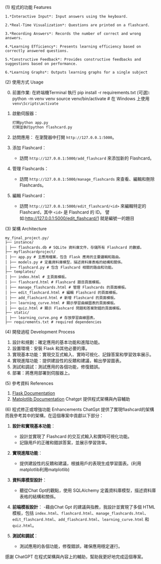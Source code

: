 (1) 程式的功能 Features
   
    1.*Interactive Input*: Input answers using the keyboard.
  
    2.*Real-Time Visualization*: Questions are printed on a flashcard.
  
    3.*Recording Answers*: Records the number of correct and wrong answers.
  
    4.*Learning Efficiency*: Presents learning efficiency based on correctly answered questions.
  
    5.*Constructive Feedback*: Provides constructive feedbacks and suggestions based on performance.
  
    6.*Learning Graphs*: Outputs learning graphs for a single subject 
  
(2) 使用方式 Usage

  0. 前置作業:
      在終端機Terminal 執行 pip install -r requirements.txt
      (可選):
      python -m venv venv 
      source venv/bin/activate  # 在 Windows 上使用 `venv\Scripts\activate`
  1. 啟動伺服器：
      ```bash
      打開python app.py
      打開並執行python flashcard.py
      ```
  2. 訪問應用：
      在瀏覽器中打開 `http://127.0.0.1:5000`。

  3. 添加 Flashcard：
      - 訪問 `http://127.0.0.1:5000/add_flashcard` 來添加新的 Flashcard。

  4. 管理 Flashcards：
      - 訪問 `http://127.0.0.1:5000/manage_flashcards` 來查看、編輯和刪除 Flashcards。

  5. 編輯 Flashcard：
      - 訪問 `http://127.0.0.1:5000/edit_flashcard/<id>` 來編輯特定的 Flashcard，其中 `<id>` 是 Flashcard 的 ID。
      譬如:http://127.0.0.1:5000/edit_flashcard/1 就是編號一的題目


(3) 架構 Architecture

    my_final_project.py/ 
    ├── instance/ 
    │ ├── flashcards.db # SQLite 資料庫文件，存儲所有 Flashcard 的數據。 
    ├── myflashcardproject/ 
    │ ├── app.py # 主應用檔案，包含 Flask 應用的主要邏輯和路由。 
    │ ├── models.py # 定義資料庫模型，描述資料庫表格的結構和關係。 
    │ ├── flashcard.py # 包含 Flashcard 相關的路由和功能。 
    ├── templates/ 
    │ ├── index.html # 主頁面模板。 
    │ ├── flashcard.html # Flashcard 題目頁面模板。 
    │ ├── manage_flashcards.html # 管理 Flashcards 的頁面模板。 
    │ ├── edit_flashcard.html # 編輯 Flashcard 的頁面模板。 
    │ ├── add_flashcard.html # 新增 Flashcard 的頁面模板。 
    │ ├── learning_curve.html # 顯示學習曲線圖表的頁面模板。 
    │ ├── quiz.html # 顯示 Flashcard 問題和答案對錯的頁面模板。 
    ├── static/
    │ ├── learning_curve.png # 存放學習曲線圖表。 
    ├── requirements.txt # required dependencies 
(4) 開發過程 Development Process

1. 設計和規劃：確定應用的基本功能和進階功能。
2. 設置環境：安裝 Flask 和其他必要的庫。
3. 實現基本功能：實現交互式輸入、實時可視化、記錄答案和學習效率展示。
4. 實現進階功能：提供建設性的反饋和建議，輸出學習圖表。
5. 測試和調試：測試應用的各個功能，修復錯誤。
6. 部署：將應用部署到伺服器上。

(5) 參考資料 References
1. [Flask Documentation](https://flask.palletsprojects.com/)
2. [Matplotlib Documentation](https://matplotlib.org/stable/contents.html)
Chatgpt 提供程式架構與內容輔助

(6) 程式修正或增強功能 Enhancements
ChatGpt 提供了實現flashcard的架構
而我參考其中的架構，在這個專案中貢獻以下部分：

1. **設計和實現基本功能**：
    - 設計並實現了 Flashcard 的交互式輸入和實時可視化功能。
    - 記錄用戶的正確和錯誤答案，並展示學習效率。

2. **實現進階功能**：
    - 提供建設性的反饋和建議，根據用戶的表現生成學習圖表。(利用matplotlib利用matplotlib)

3. **資料庫模型設計**：
    - 聽從Chat Gpt的觀點，使用 SQLAlchemy 定義資料庫模型，描述資料庫表格的結構和關係。

4. **前端模板設計**：
    -藉由Chat Gpt 的建議與指教，我設計並實現了多個 HTML 模板，包括 `index.html`、`flashcard.html`、`manage_flashcards.html`、`edit_flashcard.html`、`add_flashcard.html`、`learning_curve.html` 和 `quiz.html`。

5. **測試和調試**：
    - 測試應用的各個功能，修復錯誤，確保應用穩定運行。

感謝 ChatGPT 在程式架構與內容上的輔助，幫助我更好地完成這個專案。
